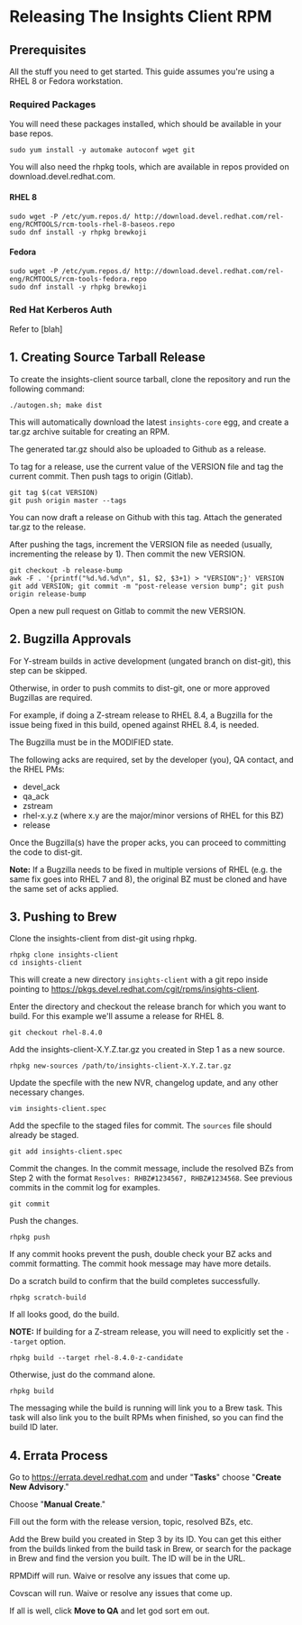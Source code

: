 # Releasing The Insights Client RPM

## Prerequisites
All the stuff you need to get started. This guide assumes you're using a RHEL 8 or Fedora workstation.

### Required Packages
You will need these packages installed, which should be available in your base repos.
```
sudo yum install -y automake autoconf wget git
```

You will also need the rhpkg tools, which are available in repos provided on download.devel.redhat.com.

#### RHEL 8
```
sudo wget -P /etc/yum.repos.d/ http://download.devel.redhat.com/rel-eng/RCMTOOLS/rcm-tools-rhel-8-baseos.repo
sudo dnf install -y rhpkg brewkoji
```

#### Fedora
```
sudo wget -P /etc/yum.repos.d/ http://download.devel.redhat.com/rel-eng/RCMTOOLS/rcm-tools-fedora.repo
sudo dnf install -y rhpkg brewkoji
```

### Red Hat Kerberos Auth

Refer to [blah]

## 1. Creating Source Tarball Release
To create the insights-client source tarball, clone the repository and run the following command:
```
./autogen.sh; make dist
```

This will automatically download the latest `insights-core` egg, and create a tar.gz archive suitable for creating an RPM.

The generated tar.gz should also be uploaded to Github as a release.

To tag for a release, use the current value of the VERSION file and tag the current commit. Then push tags to origin (Gitlab).
```
git tag $(cat VERSION)
git push origin master --tags
```
You can now draft a release on Github with this tag. Attach the generated tar.gz to the release.

After pushing the tags, increment the VERSION file as needed (usually, incrementing the release by 1). Then commit the new VERSION.
```
git checkout -b release-bump
awk -F . '{printf("%d.%d.%d\n", $1, $2, $3+1) > "VERSION";}' VERSION
git add VERSION; git commit -m "post-release version bump"; git push origin release-bump
```
Open a new pull request on Gitlab to commit the new VERSION.

## 2. Bugzilla Approvals
For Y-stream builds in active development (ungated branch on dist-git), this step can be skipped.

Otherwise, in order to push commits to dist-git, one or more approved Bugzillas are required.

For example, if doing a Z-stream release to RHEL 8.4, a Bugzilla for the issue being fixed in this build, opened against RHEL 8.4, is needed.

The Bugzilla must be in the MODIFIED state.

The following acks are required, set by the developer (you), QA contact, and the RHEL PMs:
- devel_ack
- qa_ack
- zstream
- rhel-x.y.z (where x.y are the major/minor versions of RHEL for this BZ)
- release

Once the Bugzilla(s) have the proper acks, you can proceed to committing the code to dist-git.

**Note:** If a Bugzilla needs to be fixed in multiple versions of RHEL (e.g. the same fix goes into RHEL 7 and 8), the original BZ must be cloned and have the same set of acks applied.

## 3. Pushing to Brew

Clone the insights-client from dist-git using rhpkg.

```
rhpkg clone insights-client
cd insights-client
```
This will create a new directory `insights-client` with a git repo inside pointing to https://pkgs.devel.redhat.com/cgit/rpms/insights-client.

Enter the directory and checkout the release branch for which you want to build. For this example we'll assume a release for RHEL 8.

```
git checkout rhel-8.4.0
```
Add the insights-client-X.Y.Z.tar.gz you created in Step 1 as a new source.
```
rhpkg new-sources /path/to/insights-client-X.Y.Z.tar.gz
```
Update the specfile with the new NVR, changelog update, and any other necessary changes.
```
vim insights-client.spec
```
Add the specfile to the staged files for commit. The `sources` file should already be staged.
```
git add insights-client.spec
```
Commit the changes. In the commit message, include the resolved BZs from Step 2 with the format `Resolves: RHBZ#1234567, RHBZ#1234568`. See previous commits in the commit log for examples.
```
git commit
```
Push the changes.
```
rhpkg push
```
If any commit hooks prevent the push, double check your BZ acks and commit formatting. The commit hook message may have more details.

Do a scratch build to confirm that the build completes successfully.
```
rhpkg scratch-build
```

If all looks good, do the build.

**NOTE:** If building for a Z-stream release, you will need to explicitly set the `--target` option.
```
rhpkg build --target rhel-8.4.0-z-candidate
```

Otherwise, just do the command alone.
```
rhpkg build
```
The messaging while the build is running will link you to a Brew task. This task will also link you to the built RPMs when finished, so you can find the build ID later.

## 4. Errata Process
Go to https://errata.devel.redhat.com and under "**Tasks**" choose "**Create New Advisory**."

Choose "**Manual Create**."

Fill out the form with the release version, topic, resolved BZs, etc.

Add the Brew build you created in Step 3 by its ID. You can get this either from the builds linked from the build task in Brew, or search for the package in Brew and find the version you built. The ID will be in the URL.

RPMDiff will run. Waive or resolve any issues that come up.

Covscan will run. Waive or resolve any issues that come up.

If all is well, click **Move to QA** and let god sort em out.